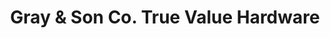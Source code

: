 ---
title: "Gray & Son Co. True Value Hardware"
url: /detroit/gray-and-son-co-true-value-hardware/
shop: hardware
---